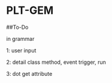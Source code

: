 # PLT-GEM

##To-Do

in grammar

1: user input

2: detail class method, event trigger, run

3: dot get attribute

